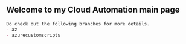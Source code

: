 ## Welcome to my Cloud Automation main page

```markdown
Do check out the following branches for more details.
- az
- azurecustomscripts
